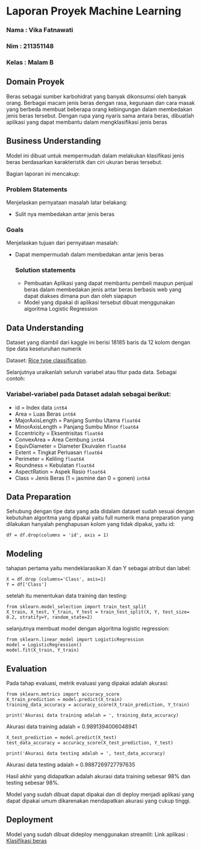 # Laporan Proyek Machine Learning
### Nama : Vika Fatnawati
### Nim : 211351148
### Kelas : Malam B

## Domain Proyek

Beras sebagai sumber karbohidrat yang banyak dikonsumsi oleh banyak orang. Berbagai macam jenis beras dengan rasa, kegunaan dan cara masak yang berbeda membuat beberapa orang kebingungan dalam membedakan jenis beras tersebut. Dengan rupa yang nyaris sama antara beras, dibuatlah aplikasi yang dapat membantu dalam mengklasifikasi jenis beras

## Business Understanding

Model ini dibuat untuk mempermudah dalam melakukan klasifikasi jenis beras berdasarkan karakteristik dan ciri ukuran beras tersebut.

Bagian laporan ini mencakup:

### Problem Statements

Menjelaskan pernyataan masalah latar belakang:
- Sulit nya membedakan antar jenis beras

### Goals

Menjelaskan tujuan dari pernyataan masalah:
- Dapat mempermudah dalam membedakan antar jenis beras

    ### Solution statements
    - Pembuatan Aplikasi yang dapat membantu pembeli maupun penjual beras dalam membedakan jenis antar beras berbasis web yang dapat diakses dimana pun dan oleh siapapun
    - Model yang dipakai di aplikasi tersebut dibuat menggunakan algoritma Logistic Regression

## Data Understanding
Dataset yang diambil dari kaggle ini berisi 18185 baris da 12 kolom dengan tipe data keseluruhan numerik

Dataset: [Rice type classification](https://www.kaggle.com/datasets/mssmartypants/rice-type-classification/data).

Selanjutnya uraikanlah seluruh variabel atau fitur pada data. Sebagai contoh:  

### Variabel-variabel pada Dataset adalah sebagai berikut:
- id = Index data ```int64```
- Area = Luas Beras ```int64```
- MajorAxisLength = Panjang Sumbu Utama ```float64```
- MinorAxisLength = Panjang Sumbu Minor ```float64```
- Eccentricity = Eksentrisitas ```float64```
- ConvexArea = Area Cembung ```int64```
- EquivDiameter = Diameter Ekuivalen ```float64```
- Extent = Tingkat Perluasan ```float64```
- Perimeter = Keliling ```float64```
- Roundness = Kebulatan ```float64```
- AspectRation = Aspek Rasio ```float64```
- Class = Jenis Beras (1 = jasmine dan 0 = gonen) ```int64```

## Data Preparation
Sehubung dengan tipe data yang ada didalam dataset sudah sesuai dengan kebutuhan algoritma yang dipakai yaitu full numerik mana preparation yang dilakukan hanyalah penghapusan kolom yang tidak dipakai, yaitu id:
```
df = df.drop(columns = 'id', axis = 1)
```

## Modeling
tahapan pertama yaitu mendeklarasikan X dan Y sebagai atribut dan label:
```
X = df.drop (columns='Class', axis=1)
Y = df['Class']
```
setelah itu menentukan data training dan testing:
```
from sklearn.model_selection import train_test_split
X_train, X_test, Y_train, Y_test = train_test_split(X, Y, test_size= 0.2, stratify=Y, random_state=2)
```
selanjutnya membuat model dengan algoritma logistic regression:
```
from sklearn.linear_model import LogisticRegression
model = LogisticRegression()
model.fit(X_train, Y_train)
```

## Evaluation
Pada tahap evaluasi, metrik evaluasi yang dipakai adalah akurasi:
```
from sklearn.metrics import accuracy_score
X_train_prediction = model.predict(X_train)
training_data_accuracy = accuracy_score(X_train_prediction, Y_train)
```
```
print('Akurasi data training adalah = ', training_data_accuracy)
```
Akurasi data training adalah =  0.9891394006048941
```
X_test_prediction = model.predict(X_test)
test_data_accuracy = accuracy_score(X_test_prediction, Y_test)
```
```
print('Akurasi data testing adalah = ', test_data_accuracy)
```
Akurasi data testing adalah =  0.9887269727797635

Hasil akhir yang didapatkan adalah akurasi data training sebesar 98% dan testing sebesar 98%.

Model yang sudah dibuat dapat dipakai dan di deploy menjadi aplikasi yang dapat dipakai umum dikarenakan mendapatkan akurasi yang cukup tinggi.

## Deployment
Model yang sudah dibuat dideploy menggunakan streamlit:
Link aplikasi : [Klasifikasi beras](https://klasifikasi-jenis-beras-vika.streamlit.app/)

